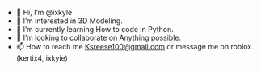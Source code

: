 - 👋 Hi, I’m @ixkyle
- 👀 I’m interested in 3D Modeling.
- 🌱 I’m currently learning How to code in Python.
- 💞️ I’m looking to collaborate on Anything possible.
- 📫 How to reach me Ksreese100@gmail.com or message me on roblox. (kertix4, ixkyie)

<!---
ixkyle/ixkyle is a ✨ special ✨ repository because its `README.md` (this file) appears on your GitHub profile.
You can click the Preview link to take a look at your changes.
--->
